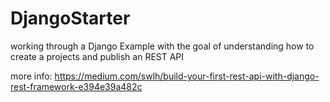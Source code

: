 # DjangoStarter

working through a Django Example with the goal of understanding how to create a projects and publish an REST API

more info: https://medium.com/swlh/build-your-first-rest-api-with-django-rest-framework-e394e39a482c
